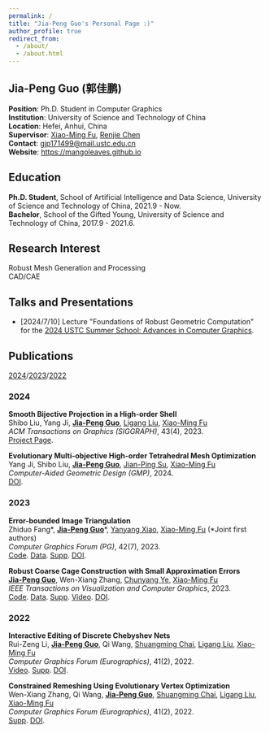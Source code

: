 ```yaml
---
permalink: /
title: "Jia-Peng Guo's Personal Page :)"
author_profile: true
redirect_from: 
  - /about/
  - /about.html
---
```


## Jia-Peng Guo (郭佳鹏)

**Position**: Ph.D. Student in Computer Graphics  
**Institution**: University of Science and Technology of China  
**Location**: Hefei, Anhui, China  
**Supervisor**: [Xiao-Ming Fu](https://ustc-gcl-f.github.io/), [Renjie Chen](http://staff.ustc.edu.cn/~renjiec/)  
**Contact**: <gjp171499@mail.ustc.edu.cn>  
**Website**: <https://mangoleaves.github.io>  

## Education

**Ph.D. Student**, School of Artificial Intelligence and Data Science, University of Science and Technology of China, 2021.9 - Now.  
**Bachelor**, School of the Gifted Young, University of Science and Technology of China, 2017.9 - 2021.6.

## Research Interest

Robust Mesh Generation and Processing  
CAD/CAE  

## Talks and Presentations

* [2024/7/10] Lecture "Foundations of Robust Geometric Computation" for the [2024 USTC Summer School: Advances in Computer Graphics](https://ustc-gcl-f.github.io/course/SummerSchool_2024/index.html).

## Publications

[2024](#2024)/[2023](#2023)/[2022](#2022)

### 2024

**Smooth Bijective Projection in a High-order Shell**  
Shibo Liu, Yang Ji, **[Jia-Peng Guo](https://mangoleaves.github.io)**, [Ligang Liu](http://staff.ustc.edu.cn/~lgliu/), [Xiao-Ming Fu](https://ustc-gcl-f.github.io/)  
*ACM Transactions on Graphics (SIGGRAPH)*, 43(4), 2023.  
[Project Page](https://ustc-gcl-f.github.io/projects/CurveShell/CurveShell.html).

**Evolutionary Multi-objective High-order Tetrahedral Mesh Optimization**  
Yang Ji, Shibo Liu, **[Jia-Peng Guo](https://mangoleaves.github.io)**, [Jian-Ping Su](https://jianpingsu.github.io/), [Xiao-Ming Fu](https://ustc-gcl-f.github.io/)  
*Computer-Aided Geometric Design (GMP)*, 2024.  
[DOI](https://doi.org/10.1016/j.cagd.2024.102302).

### 2023

**Error-bounded Image Triangulation**  
Zhiduo Fang\*, **[Jia-Peng Guo](https://mangoleaves.github.io)**\*, [Yanyang Xiao](https://yanyangxiao.github.io), [Xiao-Ming Fu](https://ustc-gcl-f.github.io/) (*Joint first authors)  
*Computer Graphics Forum (PG)*, 42(7), 2023.  
[Code](https://github.com/mangoleaves/ErrorImage). [Data](https://rec.ustc.edu.cn/share/b82e28d0-699e-11ee-87db-c96cc915e9e1). [Supp](https://rec.ustc.edu.cn/share/ca59c2f0-699e-11ee-962d-69206bdf106f). [DOI](https://doi.org/10.1111/cgf.14967).

**Robust Coarse Cage Construction with Small Approximation Errors**  
**[Jia-Peng Guo](https://mangoleaves.github.io)**, Wen-Xiang Zhang, [Chunyang Ye](https://chunyangye.github.io/), [Xiao-Ming Fu](https://ustc-gcl-f.github.io/)  
*IEEE Transactions on Visualization and Computer Graphics*, 2023.  
[Code](https://github.com/mangoleaves/RobustCage). [Data](https://rec.ustc.edu.cn/share/10915170-bfe2-11ed-b9bc-0541b754f650). [Supp](https://rec.ustc.edu.cn/share/4266c8e0-0804-11ee-b411-1bd11be258dc). [Video](https://rec.ustc.edu.cn/share/0206bb40-bfe2-11ed-8169-1dae1bb7dce2). [DOI](https://doi.org/10.1109/TVCG.2023.3255207).

### 2022

**Interactive Editing of Discrete Chebyshev Nets**  
Rui-Zeng Li, **[Jia-Peng Guo](https://mangoleaves.github.io)**, Qi Wang, [Shuangming Chai](https://kfckfckf.github.io/), [Ligang Liu](http://staff.ustc.edu.cn/~lgliu/), [Xiao-Ming Fu](https://ustc-gcl-f.github.io/)  
*Computer Graphics Forum (Eurographics)*, 41(2), 2022.  
[Video](https://rec.ustc.edu.cn/share/d4f49a90-dcb0-11ec-9bc8-73b6d60a504f). [Supp](https://rec.ustc.edu.cn/share/a4924c70-dcb0-11ec-8161-1b63daa94d7d). [DOI](https://doi.org/10.1111/cgf.14462).

**Constrained Remeshing Using Evolutionary Vertex Optimization**  
Wen-Xiang Zhang, Qi Wang, **[Jia-Peng Guo](https://mangoleaves.github.io)**, [Shuangming Chai](https://kfckfckf.github.io/), [Ligang Liu](http://staff.ustc.edu.cn/~lgliu/), [Xiao-Ming Fu](https://ustc-gcl-f.github.io/)  
*Computer Graphics Forum (Eurographics)*, 41(2), 2022.  
[Supp](https://rec.ustc.edu.cn/share/92dadf70-dcb2-11ec-a2bb-6d9c18bbb254). [DOI](https://doi.org/10.1111/cgf.14471).
